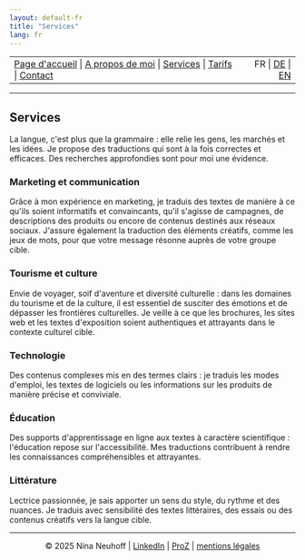 ```yaml
---
layout: default-fr
title: "Services"
lang: fr
---
```


<table width="100%">
<tr>
<td align="left">
<a href="index.html">Page d'accueil</a> |
<a href="about.html">A propos de moi</a> |
<a href="services.html">Services</a> |
<a href="pricing.html">Tarifs</a> |
<a href="contact.html">Contact</a>
</td>
<td align="right">
FR | <a href="../de/index.html">DE</a> | <a href="../en/index.html">EN</a>
</td>
</tr>
</table>
<hr>

## Services

La langue, c'est plus que la grammaire : elle relie les gens, les marchés et les idées. Je propose des traductions qui sont à la fois correctes et efficaces. Des recherches approfondies sont pour moi une évidence.

### Marketing et communication
Grâce à mon expérience en marketing, je traduis des textes de manière à ce qu'ils soient informatifs et convaincants, qu'il s'agisse de campagnes, de descriptions des produits ou encore de contenus destinés aux réseaux sociaux. J'assure également la traduction des éléments créatifs, comme les jeux de mots, pour que votre message résonne auprès de votre groupe cible.

### Tourisme et culture
Envie de voyager, soif d'aventure et diversité culturelle : dans les domaines du tourisme et de la culture, il est essentiel de susciter des émotions et de dépasser les frontières culturelles. Je veille à ce que les brochures, les sites web et les textes d'exposition soient authentiques et attrayants dans le contexte culturel cible.

### Technologie
Des contenus complexes mis en des termes clairs : je traduis les modes d'emploi, les textes de logiciels ou les informations sur les produits de manière précise et conviviale.

### Éducation
Des supports d'apprentissage en ligne aux textes à caractère scientifique : l'éducation repose sur l'accessibilité. Mes traductions contribuent à rendre les connaissances compréhensibles et attrayantes.

### Littérature
Lectrice passionnée, je sais apporter un sens du style, du rythme et des nuances. Je traduis avec sensibilité des textes littéraires, des essais ou des contenus créatifs vers la langue cible.

<!-- Footer -->
<hr>
<p align="center">
&copy; 2025 Nina Neuhoff | <a href="http://www.linkedin.com/in/nina-neuhoff-32b162283">LinkedIn</a> | <a href="https://www.proz.com/translator/4180778">ProZ</a> | <a href="impressum.html">mentions légales</a>
</p>
